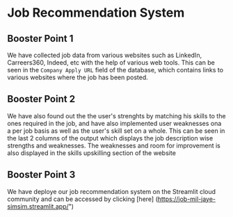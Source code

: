 # Job Recommendation System

## Booster Point 1

We have collected job data from various websites such as LinkedIn, Carreers360, Indeed, etc with the help of various web tools. This can be seen in the ```Company Apply URL``` field of the database, which contains links to various websites where the job has been posted.

## Booster Point 2

We have also found out the the user's strenghts by matching his skills to the ones required in the job, and have also implemented user weaknesses ona a per job basis as well as the user's skill set on a whole. This can be seen in the last 2 columns of the output which displays the job description wise strengths and weaknesses. The weaknesses and room for improvement is also displayed in the skills upskilling section of the website

## Booster Point 3

We have deploye our job recommendation system on the Streamlit cloud community and can be accessed by clicking [here] (https://job-mil-jaye-simsim.streamlit.app/")
